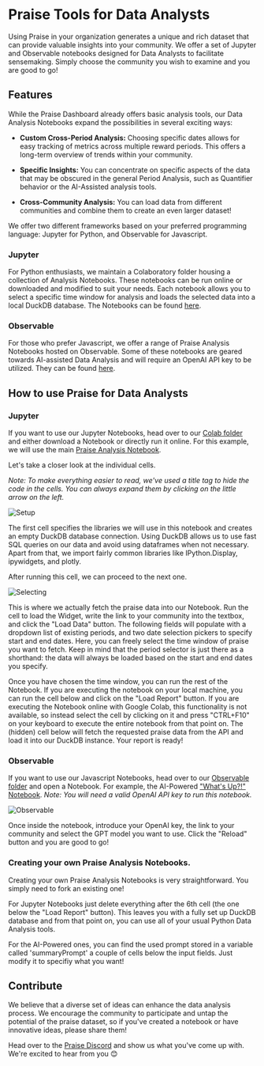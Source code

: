 # Praise Tools for Data Analysts
Using Praise in your organization generates a unique and rich dataset that can provide valuable insights into your community. We offer a set of Jupyter and Observable notebooks designed for Data Analysts to facilitate sensemaking. Simply choose the community you wish to examine and you are good to go!

## Features
While the Praise Dashboard already offers basic analysis tools, our Data Analysis Notebooks expand the possibilities in several exciting ways:

- **Custom Cross-Period Analysis:** Choosing specific dates allows for easy tracking of metrics across multiple reward periods. This offers a long-term overview of trends within your community.

- **Specific Insights:** You can concentrate on specific aspects of the data that may be obscured in the general Period Analysis, such as Quantifier behavior or the AI-Assisted analysis tools.

- **Cross-Community Analysis:** You can load data from different communities and combine them to create an even larger dataset!

We offer two different frameworks based on your preferred programming language: Jupyter for Python, and Observable for Javascript.

### Jupyter
For Python enthusiasts, we maintain a Colaboratory folder housing a collection of Analysis Notebooks. These notebooks can be run online or downloaded and modified to suit your needs. Each notebook allows you to select a specific time window for analysis and loads the selected data into a local DuckDB database. The Notebooks can be found [here](https://drive.google.com/drive/folders/1VgguuTxYsdrx1TnULlnTtPad057NV10I?usp=drive_link).

### Observable
For those who prefer Javascript, we offer a range of Praise Analysis Notebooks hosted on Observable. Some of these notebooks are geared towards AI-assisted Data Analysis and will require an OpenAI API key to be utilized. They can be found [here](https://observablehq.com/collection/@kristofer/praise).


## How to use Praise for Data Analysts
### Jupyter
If you want to use our Jupyter Notebooks, head over to our [Colab folder](https://drive.google.com/drive/folders/1VgguuTxYsdrx1TnULlnTtPad057NV10I?usp=drive_link) and either download a Notebook or directly run it online. For this example, we will use the main [Praise Analysis Notebook](https://observablehq.com/collection/@kristofer/praise).

Let's take a closer look at the individual cells.

*Note: To make everything easier to read, we've used a title tag to hide the code in the cells. You can always expand them by clicking on the little arrow on the left.*


![Setup](/img/praise_for_dataAnalysts_1.png)

The first cell specifies the libraries we will use in this notebook and creates an empty DuckDB database connection. Using DuckDB allows us to use fast SQL queries on our data and avoid using dataframes when not necessary. Apart from that, we import fairly common libraries like IPython.Display, ipywidgets, and plotly.

After running this cell, we can proceed to the next one.


![Selecting](/img/praise_for_dataAnalysts_2.png)

This is where we actually fetch the praise data into our Notebook. Run the cell to load the Widget, write the link to your community into the textbox, and click the "Load Data" button. The following fields will populate with a dropdown list of existing periods, and two date selection pickers to specify start and end dates. Here, you can freely select the time window of praise you want to fetch. Keep in mind that the period selector is just there as a shorthand: the data will always be loaded based on the start and end dates you specify.

Once you have chosen the time window, you can run the rest of the Notebook. If you are executing the notebook on your local machine, you can run the cell below and click on the "Load Report" button. If you are executing the Notebook online with Google Colab, this functionality is not available, so instead select the cell by clicking on it and press "CTRL+F10" on your keyboard to execute the entire notebook from that point on. The (hidden) cell below will fetch the requested praise data from the API and load it into our DuckDB instance. Your report is ready!

### Observable

If you want to use our Javascript Notebooks, head over to our [Observable folder](https://observablehq.com/collection/@praise/praise-tools-for-data-analysts) and open a Notebook. For example, the AI-Powered ["What's Up?!" Notebook](https://observablehq.com/@praise/praise-openai-whats-up-creating-newsletters-based-on-praise?collection=@praise/praise-tools-for-data-analysts).
*Note: You will need a valid OpenAI API key to run this notebook.*

![Observable](/img/praise_for_dataAnalysts_3.png)


Once inside the notebook, introduce your OpenAI key, the link to your community and select the GPT model you want to use. Click the "Reload" button and you are good to go!

### Creating your own Praise Analysis Notebooks.
Creating your own Praise Analysis Notebooks is very straightforward. You simply need to fork an existing one!

For Jupyter Notebooks just delete everything after the 6th cell (the one below the "Load Report" button). This leaves you with a fully set up DuckDB database and from that point on, you can use all of your usual Python Data Analysis tools.

For the AI-Powered ones, you can find the used prompt stored in a variable called 'summaryPrompt' a couple of cells below the input fields. Just modify it to specifiy what you want!

## Contribute
We believe that a diverse set of ideas can enhance the data analysis process. We encourage the community to participate and untap the potential of the praise dataset, so if you've created a notebook or have innovative ideas, please share them!

Head over to the [Praise Discord](https://discord.gg/d4H2xkwb) and show us what you've come up with. We're excited to hear from you :blush: 
